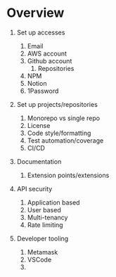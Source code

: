 # Overview

1. Set up accesses
    1. Email
    2. AWS account
    3. Github account
        1. Repositories
    4. NPM
    5. Notion
    6. 1Password

1. Set up projects/repositories
    1. Monorepo vs single repo
    2. License
    3. Code style/formatting
    4. Test automation/coverage
    5. CI/CD

1. Documentation
    1. Extension points/extensions

1. API security
    1. Application based
    2. User based
    3. Multi-tenancy
    4. Rate limiting

1. Developer tooling
    1. Metamask
    2. VSCode
    3.
